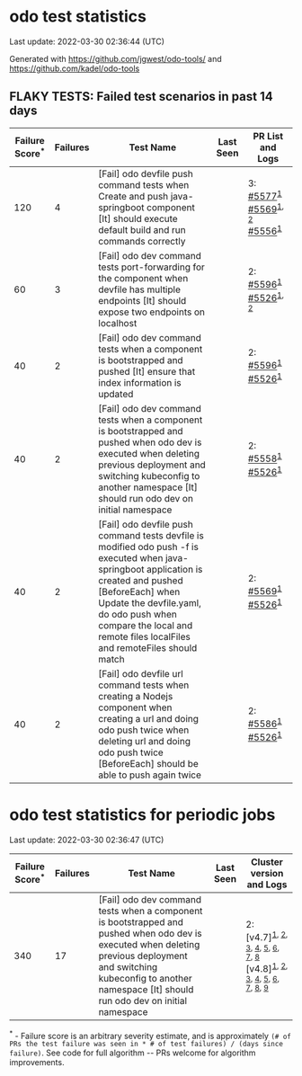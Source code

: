 # odo test statistics
Last update: 2022-03-30 02:36:44 (UTC)

Generated with https://github.com/jgwest/odo-tools/ and https://github.com/kadel/odo-tools
## FLAKY TESTS: Failed test scenarios in past 14 days
| Failure Score<sup>*</sup> | Failures | Test Name | Last Seen | PR List and Logs 
|---|---|---|---|---|
| 120 | 4 | [Fail] odo devfile push command tests when Create and push java-springboot component [It] should execute default build and run commands correctly  |  | 3: [#5577](https://github.com/openshift/odo/pull/5577)<sup>[1](https://storage.googleapis.com/origin-ci-test/pr-logs/pull/openshift_odo/5577/pull-ci-redhat-developer-odo-main-v4.10-integration-e2e/1506315293608120320/build-log.txt)</sup> [#5569](https://github.com/openshift/odo/pull/5569)<sup>[1](https://storage.googleapis.com/origin-ci-test/pr-logs/pull/openshift_odo/5569/pull-ci-redhat-developer-odo-main-v4.10-integration-e2e/1506014244057911296/build-log.txt), [2](https://storage.googleapis.com/origin-ci-test/pr-logs/pull/openshift_odo/5569/pull-ci-redhat-developer-odo-main-v4.9-integration-e2e/1504715314296786944/build-log.txt)</sup> [#5556](https://github.com/openshift/odo/pull/5556)<sup>[1](https://storage.googleapis.com/origin-ci-test/pr-logs/pull/openshift_odo/5556/pull-ci-redhat-developer-odo-main-v4.9-integration-e2e/1504051470541000704/build-log.txt)</sup> 
| 60 | 3 | [Fail] odo dev command tests port-forwarding for the component when devfile has multiple endpoints [It] should expose two endpoints on localhost  |  | 2: [#5596](https://github.com/openshift/odo/pull/5596)<sup>[1](https://storage.googleapis.com/origin-ci-test/pr-logs/pull/openshift_odo/5596/pull-ci-redhat-developer-odo-main-v4.10-integration-e2e/1508483224404234240/build-log.txt)</sup> [#5526](https://github.com/openshift/odo/pull/5526)<sup>[1](https://storage.googleapis.com/origin-ci-test/pr-logs/pull/openshift_odo/5526/pull-ci-redhat-developer-odo-main-v4.10-integration-e2e/1506530690269712384/build-log.txt), [2](https://storage.googleapis.com/origin-ci-test/pr-logs/pull/openshift_odo/5526/pull-ci-redhat-developer-odo-main-v4.9-integration-e2e/1504452436331335680/build-log.txt)</sup> 
| 40 | 2 | [Fail] odo dev command tests when a component is bootstrapped and pushed [It] ensure that index information is updated  |  | 2: [#5596](https://github.com/openshift/odo/pull/5596)<sup>[1](https://storage.googleapis.com/origin-ci-test/pr-logs/pull/openshift_odo/5596/pull-ci-redhat-developer-odo-main-v4.10-integration-e2e/1508483224404234240/build-log.txt)</sup> [#5526](https://github.com/openshift/odo/pull/5526)<sup>[1](https://storage.googleapis.com/origin-ci-test/pr-logs/pull/openshift_odo/5526/pull-ci-redhat-developer-odo-main-v4.9-integration-e2e/1504826801090727936/build-log.txt)</sup> 
| 40 | 2 | [Fail] odo dev command tests when a component is bootstrapped and pushed when odo dev is executed when deleting previous deployment and switching kubeconfig to another namespace [It] should run odo dev on initial namespace  |  | 2: [#5558](https://github.com/openshift/odo/pull/5558)<sup>[1](https://storage.googleapis.com/origin-ci-test/pr-logs/pull/openshift_odo/5558/pull-ci-redhat-developer-odo-main-v4.9-integration-e2e/1504451485373566976/build-log.txt)</sup> [#5526](https://github.com/openshift/odo/pull/5526)<sup>[1](https://storage.googleapis.com/origin-ci-test/pr-logs/pull/openshift_odo/5526/pull-ci-redhat-developer-odo-main-v4.9-integration-e2e/1504452436331335680/build-log.txt)</sup> 
| 40 | 2 | [Fail] odo devfile push command tests devfile is modified odo push -f is executed when java-springboot application is created and pushed [BeforeEach] when Update the devfile.yaml, do odo push when compare the local and remote files localFiles and remoteFiles should match  |  | 2: [#5569](https://github.com/openshift/odo/pull/5569)<sup>[1](https://storage.googleapis.com/origin-ci-test/pr-logs/pull/openshift_odo/5569/pull-ci-redhat-developer-odo-main-v4.9-integration-e2e/1505818175692869632/build-log.txt)</sup> [#5526](https://github.com/openshift/odo/pull/5526)<sup>[1](https://storage.googleapis.com/origin-ci-test/pr-logs/pull/openshift_odo/5526/pull-ci-redhat-developer-odo-main-v4.9-integration-e2e/1504826801090727936/build-log.txt)</sup> 
| 40 | 2 | [Fail] odo devfile url command tests when creating a Nodejs component when creating a url and doing odo push twice when deleting url and doing odo push twice [BeforeEach] should be able to push again twice  |  | 2: [#5586](https://github.com/openshift/odo/pull/5586)<sup>[1](https://storage.googleapis.com/origin-ci-test/pr-logs/pull/openshift_odo/5586/pull-ci-redhat-developer-odo-main-v4.10-integration-e2e/1506339699680088064/build-log.txt)</sup> [#5526](https://github.com/openshift/odo/pull/5526)<sup>[1](https://storage.googleapis.com/origin-ci-test/pr-logs/pull/openshift_odo/5526/pull-ci-redhat-developer-odo-main-v4.9-integration-e2e/1504826801090727936/build-log.txt)</sup> 


# odo test statistics for periodic jobs
Last update: 2022-03-30 02:36:47 (UTC)

| Failure Score<sup>*</sup> | Failures | Test Name | Last Seen | Cluster version and Logs 
|---|---|---|---|---|
| 340 | 17 | [Fail] odo dev command tests when a component is bootstrapped and pushed when odo dev is executed when deleting previous deployment and switching kubeconfig to another namespace [It] should run odo dev on initial namespace  |  | 2: [v4.7]<sup>[1](https://storage.googleapis.com/origin-ci-test/logs/periodic-ci-redhat-developer-odo-main-v4.7-integration-e2e-periodic/1504155799352512512/build-log.txt), [2](https://storage.googleapis.com/origin-ci-test/logs/periodic-ci-redhat-developer-odo-main-v4.7-integration-e2e-periodic/1504608918599372800/build-log.txt), [3](https://storage.googleapis.com/origin-ci-test/logs/periodic-ci-redhat-developer-odo-main-v4.7-integration-e2e-periodic/1505786347980328960/build-log.txt), [4](https://storage.googleapis.com/origin-ci-test/logs/periodic-ci-redhat-developer-odo-main-v4.7-integration-e2e-periodic/1504880430891929600/build-log.txt), [5](https://storage.googleapis.com/origin-ci-test/logs/periodic-ci-redhat-developer-odo-main-v4.7-integration-e2e-periodic/1505152447440490496/build-log.txt), [6](https://storage.googleapis.com/origin-ci-test/logs/periodic-ci-redhat-developer-odo-main-v4.7-integration-e2e-periodic/1503974642543497216/build-log.txt), [7](https://storage.googleapis.com/origin-ci-test/logs/periodic-ci-redhat-developer-odo-main-v4.7-integration-e2e-periodic/1505243014803492864/build-log.txt), [8](https://storage.googleapis.com/origin-ci-test/logs/periodic-ci-redhat-developer-odo-main-v4.7-integration-e2e-periodic/1504336801966329856/build-log.txt)</sup> [v4.8]<sup>[1](https://storage.googleapis.com/origin-ci-test/logs/periodic-ci-redhat-developer-odo-main-v4.8-integration-e2e-periodic/1504065246862512128/build-log.txt), [2](https://storage.googleapis.com/origin-ci-test/logs/periodic-ci-redhat-developer-odo-main-v4.8-integration-e2e-periodic/1505152448694587392/build-log.txt), [3](https://storage.googleapis.com/origin-ci-test/logs/periodic-ci-redhat-developer-odo-main-v4.8-integration-e2e-periodic/1505967538289250304/build-log.txt), [4](https://storage.googleapis.com/origin-ci-test/logs/periodic-ci-redhat-developer-odo-main-v4.8-integration-e2e-periodic/1504246323983945728/build-log.txt), [5](https://storage.googleapis.com/origin-ci-test/logs/periodic-ci-redhat-developer-odo-main-v4.8-integration-e2e-periodic/1505786348403953664/build-log.txt), [6](https://storage.googleapis.com/origin-ci-test/logs/periodic-ci-redhat-developer-odo-main-v4.8-integration-e2e-periodic/1504789871485521920/build-log.txt), [7](https://storage.googleapis.com/origin-ci-test/logs/periodic-ci-redhat-developer-odo-main-v4.8-integration-e2e-periodic/1504155801063788544/build-log.txt), [8](https://storage.googleapis.com/origin-ci-test/logs/periodic-ci-redhat-developer-odo-main-v4.8-integration-e2e-periodic/1505424205494095872/build-log.txt), [9](https://storage.googleapis.com/origin-ci-test/logs/periodic-ci-redhat-developer-odo-main-v4.8-integration-e2e-periodic/1506058481025683456/build-log.txt)</sup> 



<sup>*</sup> - Failure score is an arbitrary severity estimate, and is approximately `(# of PRs the test failure was seen in * # of test failures) / (days since failure)`. See code for full algorithm -- PRs welcome for algorithm improvements.
